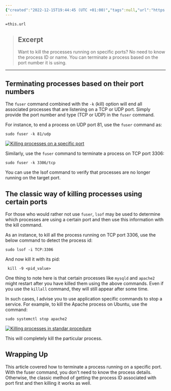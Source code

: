 ```yaml
---
{"created":"2022-12-15T19:44:45 (UTC +01:00)","tags":null,"url":"https://linuxhandbook.com/kill-process-port/","author":"Team LHB","dg-publish":true,"permalink":"/sys-admin/clips/kill-process-running-on-a-specific-port-in-linux/","dgPassFrontmatter":true}
---
```



`=this.url`

> ## Excerpt
> Want to kill the processes running on specific ports? No need to know the process ID or name. You can terminate a process based on the port number it is using.

---
## Terminating processes based on their port numbers

The `fuser` command combined with the `-k` (kill) option will end all associated processes that are listening on a TCP or UDP port. Simply provide the port number and type (TCP or UDP) in the `fuser` command.

For instance, to end a process on UDP port 81, use the `fuser` command as:

```
sudo fuser -k 81/udp
```

[![Killing processes on a specific port](https://linuxhandbook.com/content/images/2022/12/Killing-process-using-fuser-command.png)](https://linuxhandbook.com/content/images/2022/12/Killing-process-using-fuser-command.png)

Similarly, use the `fuser` command to terminate a process on TCP port 3306:

```
sudo fuser -k 3306/tcp
```

You can use the lsof command to verify that processes are no longer running on the target port.

## The classic way of killing processes using certain ports

For those who would rather not use `fuser`, `lsof` may be used to determine which processes are using a certain port and then use this information with the kill command.

As an instance, to kill all the process running on TCP port 3306, use the below command to detect the process id:

```
sudo lsof -i TCP:3306
```

And now kill it with its pid:

```
 kill -9 <pid_value>
```

One thing to note here is that certain processes like `mysqld` and `apache2` might restart after you have killed them using the above commands. Even if you use the `killall` command, they will still appear after some time.

In such cases, I advise you to use application specific commands to stop a service. For example, to kill the Apache process on Ubuntu, use the command:

```
sudo systemctl stop apache2
```

[![Killing processes in standar procedure](https://linuxhandbook.com/content/images/2022/12/Killing-process-with-standard-commands.png)](https://linuxhandbook.com/content/images/2022/12/Killing-process-with-standard-commands.png)

This will completely kill the particular process.

## Wrapping Up

This article covered how to terminate a process running on a specific port. With the fuser command, you don't need to know the process details. Otherwise, the classic method of getting the process ID associated with port first and then killing it works as well.
